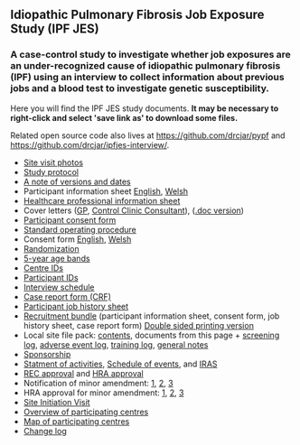 ## Idiopathic Pulmonary Fibrosis Job Exposure Study (IPF JES)

### A case-control study to investigate whether job exposures are an under-recognized cause of idiopathic pulmonary fibrosis (IPF) using an interview to collect information about previous jobs and a blood test to investigate genetic susceptibility.

Here you will find the IPF JES study documents. **It may be necessary to right-click and select 'save link as' to download some files.**

Related open source code also lives at https://github.com/drcjar/pypf and https://github.com/drcjar/ipfjes-interview/.

- [Site visit photos](https://github.com/drcjar/ipfjes/blob/master/photos/photos.md)
- [Study protocol](https://github.com/drcjar/ipfjes/raw/master/docs/ipfjes-protocol.pdf)
- [A note of versions and dates](https://github.com/drcjar/ipfjes/blob/master/docs/VERSIONSANDDATES.md)
- Participant information sheet [English](https://github.com/drcjar/ipfjes/blob/master/docs/ipfjes-pis.pdf), [Welsh](https://github.com/drcjar/ipfjes/blob/master/docs/ipfjes-pis-welsh.pdf)
- [Healthcare professional information sheet](https://github.com/drcjar/ipfjes/blob/master/docs/ipfjes-onepager.pdf)
- Cover letters ([GP](https://github.com/drcjar/ipfjes/blob/master/docs/ipfjes-coverletter-gp.pdf), [Control Clinic Consultant](https://github.com/drcjar/ipfjes/blob/master/docs/ipfjes-coverletter-cons-control.pdf)), ([.doc version](https://github.com/drcjar/ipfjes/blob/master/docs/ipfjes-coverletter-cons-control.doc))
- [Participant consent form](https://github.com/drcjar/ipfjes/blob/master/docs/ipfjes-consent.pdf)
- [Standard operating procedure](https://github.com/drcjar/ipfjes/blob/master/docs/ipfjes-sop.pdf)
- Consent form [English](https://github.com/drcjar/ipfjes/blob/master/docs/ipfjes-consent.pdf), [Welsh](https://github.com/drcjar/ipfjes/blob/master/docs/ipfjes-consent-welsh.pdf)
- [Randomization](https://github.com/drcjar/ipfjes/blob/master/docs/RANDOMIZATION.MD)
- [5-year age bands](https://github.com/drcjar/ipfjes/blob/master/docs/5-year-age-bands.csv)
- [Centre IDs](https://github.com/drcjar/ipfjes/blob/master/docs/ipfjes-centre-ids.csv)
- [Participant IDs](https://github.com/drcjar/ipfjes/blob/master/docs/RESEARCHID.md)
- [Interview schedule](https://github.com/drcjar/ipfjes/blob/master/docs/ipfjes-interview.pdf)
- [Case report form (CRF)](https://github.com/drcjar/ipfjes/blob/master/docs/ipfjes-crf.pdf)
- [Participant job history sheet](https://github.com/drcjar/ipfjes/blob/master/docs/ipfjes-jobs.pdf)
- [Recruitment bundle](https://github.com/drcjar/ipfjes/blob/master/docs/ipfjes-bundle-regular-edition.pdf) (participant information sheet, consent form, job history sheet, case report form) [Double sided printing version](https://github.com/drcjar/ipfjes/blob/master/docs/ipfjes-bundle-duplex-edition.pdf) 
- Local site file pack: [contents](https://github.com/drcjar/ipfjes/blob/master/docs/ipfjes-site-file.pdf), documents from this page + [screening log](https://github.com/drcjar/ipfjes/blob/master/docs/ipfjes-slog.xlsx), [adverse event log](https://github.com/drcjar/ipfjes/blob/master/docs/ipfjes-alog.xlsx), [training log](https://github.com/drcjar/ipfjes/blob/master/docs/ipfjes-tlog.doc), [general notes](https://github.com/drcjar/ipfjes/blob/master/docs/ipfjes-general-notes.doc)
- [Sponsorship](https://github.com/drcjar/ipfjes/blob/master/docs/16SM3627%20Sponsorship.pdf)
- [Statment of activities](https://github.com/drcjar/ipfjes/blob/master/docs/ipfjes-statement-activities.docx), [Schedule of events](https://github.com/drcjar/ipfjes/blob/master/docs/ipfjes-hra-schedule-events.xls), and [IRAS]( https://github.com/drcjar/ipfjes/blob/master/docs/ipfjes-iras-form.pdf)
- [REC approval](https://github.com/drcjar/ipfjes/blob/master/docs/2017.02.11%2017-0021%20FIFO-3.pdf) and [HRA approval](https://github.com/drcjar/ipfjes/blob/master/docs/IRAS_203355_Letter_of_HRA_Approval_3March2017-1.pdf) 
- Notification of minor amendment: [1](https://github.com/drcjar/ipfjes/blob/master/docs/notification-non-substantialminor-amendmentss-nhs-studies-1.docx), [2](https://github.com/drcjar/ipfjes/blob/master/docs/notification-non-substantialminor-amendmentss-nhs-studies-2.docx), [3](https://github.com/drcjar/ipfjes/blob/master/docs/notification-non-substantialminor-amendmentss-nhs-studies-3.docx)
- HRA approval for minor amendment: [1](https://github.com/drcjar/ipfjes/blob/master/docs/hra-minor-amendment-approval1.pdf), [2](https://github.com/drcjar/ipfjes/blob/master/docs/hra-minor-amendment-approval2.pdf), [3](https://github.com/drcjar/ipfjes/blob/master/docs/hra-minor-amendment-approval3.pdf)
- [Site Initiation Visit](http://carlreynolds.net/ipfjes-siv/)
- [Overview of participating centres](https://github.com/drcjar/ipfjes/blob/master/notebooks/centre_overview.ipynb)
- [Map of participating centres](https://batchgeo.com/map/3fe51a6c9576af5379b7cb7604ce9b82)
- [Change log](https://github.com/drcjar/ipfjes/blob/master/docs/CHANGELOG.md)

